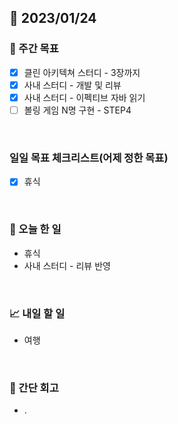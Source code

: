 ## 📅 2023/01/24


### 👏 주간 목표

- [x] 클린 아키텍쳐 스터디 - 3장까지
- [x] 사내 스터디 - 개발 및 리뷰
- [x] 사내 스터디 - 이펙티브 자바 읽기
- [ ] 볼링 게임 N명 구현 - STEP4

<br/>

### 일일 목표 체크리스트(어제 정한 목표)

- [x] 휴식

<br/>

### 💯 오늘 한 일

- 휴식
- 사내 스터디 - 리뷰 반영

<br/>

### 📈 내일 할 일

- 여행
  
<br/>

### 🤔 간단 회고

- .
 
